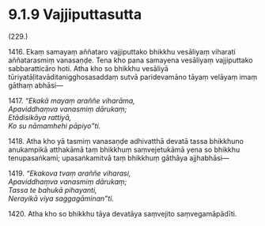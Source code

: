 

# 9.1.9 Vajjiputtasutta




(229.)

1416\. Ekaṃ samayaṃ aññataro vajjiputtako bhikkhu vesāliyaṃ viharati aññatarasmiṃ vanasaṇḍe. Tena kho pana samayena vesāliyaṃ vajjiputtako sabbaratticāro hoti. Atha kho so bhikkhu vesāliyā tūriyatāḷitavāditanigghosasaddaṃ sutvā paridevamāno tāyaṃ velāyaṃ imaṃ gāthaṃ abhāsi—

1417\. _“Ekakā mayaṃ araññe viharāma,_  
_Apaviddhaṃva vanasmiṃ dārukaṃ;_  
_Etādisikāya rattiyā,_  
_Ko su nāmamhehi pāpiyo”ti._  


1418\. Atha kho yā tasmiṃ vanasaṇḍe adhivatthā devatā tassa bhikkhuno anukampikā atthakāmā taṃ bhikkhuṃ saṃvejetukāmā yena so bhikkhu tenupasaṅkami; upasaṅkamitvā taṃ bhikkhuṃ gāthāya ajjhabhāsi—

1419\. _“Ekakova tvaṃ araññe viharasi,_  
_Apaviddhaṃva vanasmiṃ dārukaṃ;_  
_Tassa te bahukā pihayanti,_  
_Nerayikā viya saggagāminan”ti._  


1420\. Atha kho so bhikkhu tāya devatāya saṃvejito saṃvegamāpādīti.



